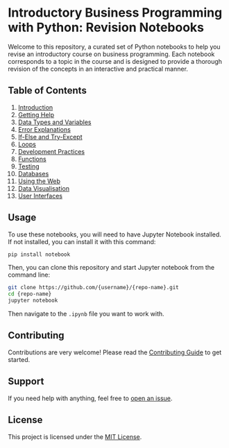 # Introductory Business Programming with Python: Revision Notebooks

Welcome to this repository, a curated set of Python notebooks to help you revise an introductory course on business programming. Each notebook corresponds to a topic in the course and is designed to provide a thorough revision of the concepts in an interactive and practical manner. 

## Table of Contents

1. [Introduction](revision_01_notebooks.ipynb)
2. [Getting Help](revision_02_getting_help.ipynb)
3. [Data Types and Variables](revision_03_data_types_variables.ipynb)
4. [Error Explanations](revision_04_error_explanations.ipynb)
5. [If-Else and Try-Except](revision_05_if_else_try_except.ipynb)
6. [Loops](revision_06_loops.ipynb)
7. [Development Practices](revision_07_development.ipynb)
8. [Functions](revision_08_functions.ipynb)
9. [Testing](revision_09_testing.ipynb)
10. [Databases](revision_10_databases.ipynb)
11. [Using the Web](revision_11_using_the_web.ipynb)
12. [Data Visualisation](revision_12_visualisation.ipynb)
13. [User Interfaces](revision_13_user_interfaces.ipynb)

## Usage

To use these notebooks, you will need to have Jupyter Notebook installed. If not installed, you can install it with this command:

```bash
pip install notebook
```

Then, you can clone this repository and start Jupyter notebook from the command line:

```bash
git clone https://github.com/{username}/{repo-name}.git
cd {repo-name}
jupyter notebook
```

Then navigate to the `.ipynb` file you want to work with.

## Contributing

Contributions are very welcome! Please read the [Contributing Guide](CONTRIBUTING.md) to get started.

## Support

If you need help with anything, feel free to [open an issue](https://github.com/{username}/{repo-name}/issues/new).

## License

This project is licensed under the [MIT License](LICENSE.md).
